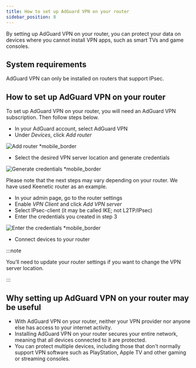 ```yaml
---
title: How to set up AdGuard VPN on your router
sidebar_position: 8
---
```


By setting up AdGuard VPN on your router, you can protect your data on devices where you cannot install VPN apps, such as smart TVs and game consoles.

## System requirements

AdGuard VPN can only be installed on routers that support IPsec.

## How to set up AdGuard VPN on your router

To set up AdGuard VPN on your router, you will need an AdGuard VPN subscription. Then follow steps below.

- In your AdGuard account, select AdGuard VPN
- Under *Devices*, click *Add router*

![Add router *mobile_border](https://cdn.adguardvpn.com/content/kb/vpn/general/2_device_router.png)

- Select the desired VPN server location and generate credentials

![Generate credentials *mobile_border](https://cdn.adguardvpn.com/content/kb/vpn/general/3_credentials.jpeg)

Please note that the next steps may vary depending on your router. We have used Keenetic router as an example.

- In your admin page, go to the router settings
- Enable *VPN Client* and click *Add VPN server*
- Select IPsec-client (it may be called IKE; not L2TP/IPsec)
- Enter the credentials you created in step 3

![Enter the credentials *mobile_border](https://cdn.adguardvpn.com/content/kb/vpn/general/7_router.jpeg)

- Connect devices to your router

:::note

You’ll need to update your router settings if you want to change the VPN server location.

:::

## Why setting up AdGuard VPN on your router may be useful

- With AdGuard VPN on your router, neither your VPN provider nor anyone else has access to your internet activity.
- Installing AdGuard VPN on your router secures your entire network, meaning that all devices connected to it are protected.
- You can protect multiple devices, including those that don't normally support VPN software such as PlayStation, Apple TV and other gaming or streaming consoles.